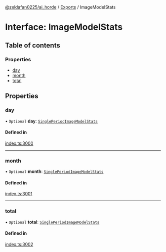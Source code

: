 [@zeldafan0225/ai_horde](../README.md) / [Exports](../modules.md) / ImageModelStats

# Interface: ImageModelStats

## Table of contents

### Properties

- [day](ImageModelStats.md#day)
- [month](ImageModelStats.md#month)
- [total](ImageModelStats.md#total)

## Properties

### day

• `Optional` **day**: [`SinglePeriodImageModelStats`](../modules.md#singleperiodimagemodelstats)

#### Defined in

[index.ts:3000](https://github.com/ZeldaFan0225/ai_horde/blob/79ac96e/index.ts#L3000)

___

### month

• `Optional` **month**: [`SinglePeriodImageModelStats`](../modules.md#singleperiodimagemodelstats)

#### Defined in

[index.ts:3001](https://github.com/ZeldaFan0225/ai_horde/blob/79ac96e/index.ts#L3001)

___

### total

• `Optional` **total**: [`SinglePeriodImageModelStats`](../modules.md#singleperiodimagemodelstats)

#### Defined in

[index.ts:3002](https://github.com/ZeldaFan0225/ai_horde/blob/79ac96e/index.ts#L3002)
